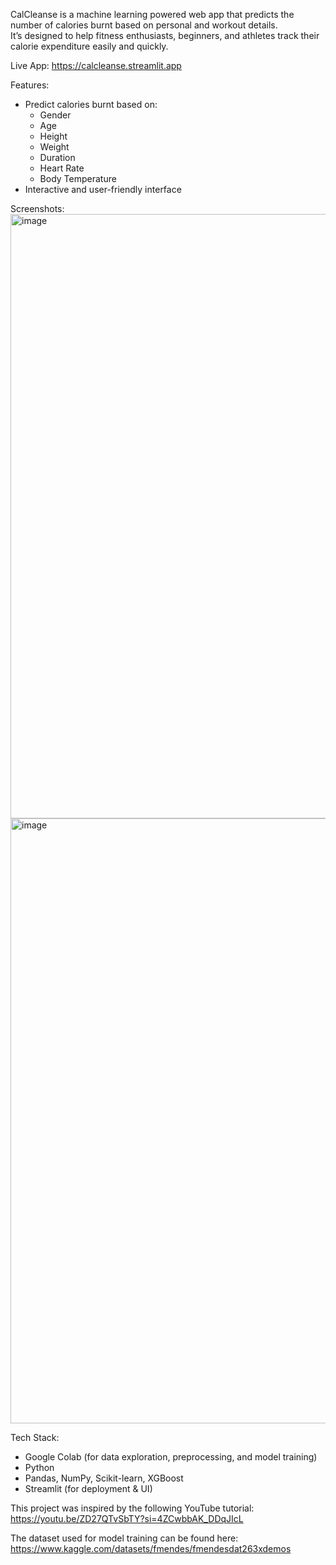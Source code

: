 CalCleanse is a machine learning powered web app that predicts the number of calories burnt based on personal and workout details.  
It’s designed to help fitness enthusiasts, beginners, and athletes track their calorie expenditure easily and quickly.

Live App: https://calcleanse.streamlit.app

Features:
- Predict calories burnt based on:
  - Gender
  - Age
  - Height
  - Weight
  - Duration
  - Heart Rate
  - Body Temperature
- Interactive and user-friendly interface

Screenshots: <img width="1919" height="967" alt="image" src="https://github.com/user-attachments/assets/4766aff3-f3a9-41df-b5c4-3615c0472d39" />
<img width="1919" height="968" alt="image" src="https://github.com/user-attachments/assets/87e0aafd-8a92-4dd7-9124-12bf20c02c80" />

Tech Stack:
- Google Colab (for data exploration, preprocessing, and model training)
- Python
- Pandas, NumPy, Scikit-learn, XGBoost
- Streamlit (for deployment & UI)

This project was inspired by the following YouTube tutorial: https://youtu.be/ZD27QTvSbTY?si=4ZCwbbAK_DDqJIcL

The dataset used for model training can be found here: https://www.kaggle.com/datasets/fmendes/fmendesdat263xdemos



  
